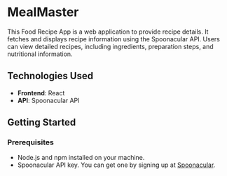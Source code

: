 # MealMaster
This Food Recipe App is a web application to provide recipe details. It fetches and displays recipe information using the Spoonacular API. Users can view detailed recipes, including ingredients, preparation steps, and nutritional information.

## Technologies Used

- **Frontend**: React
- **API**: Spoonacular API

## Getting Started

### Prerequisites

- Node.js and npm installed on your machine.
- Spoonacular API key. You can get one by signing up at [Spoonacular](https://spoonacular.com/food-api).

